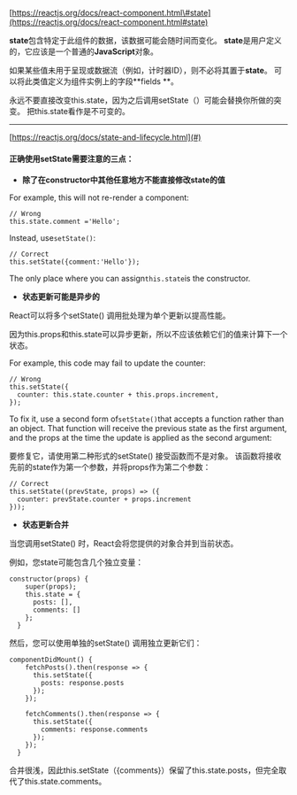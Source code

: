 [https://reactjs.org/docs/react-component.html\#state](https://reactjs.org/docs/react-component.html#state)

**state**包含特定于此组件的数据，该数据可能会随时间而变化。 **state**是用户定义的，它应该是一个普通的**JavaScript**对象。

如果某些值未用于呈现或数据流（例如，计时器ID），则不必将其置于**state**。 可以将此类值定义为组件实例上的字段**fields **。

永远不要直接改变this.state，因为之后调用setState（）可能会替换你所做的突变。 把this.state看作是不可变的。

---

[https://reactjs.org/docs/state-and-lifecycle.html](#)

#### 正确使用setState需要注意的三点：

* **除了在constructor中其他任意地方不能直接修改state的值**

For example, this will not re-render a component:

```
// Wrong
this.state.comment ='Hello';
```

Instead, use`setState()`:

```
// Correct
this.setState({comment:'Hello'});
```

The only place where you can assign`this.state`is the constructor.

* **状态更新可能是异步的**

React可以将多个setState\(\) 调用批处理为单个更新以提高性能。

因为this.props和this.state可以异步更新，所以不应该依赖它们的值来计算下一个状态。

For example, this code may fail to update the counter:

```
// Wrong
this.setState({
  counter: this.state.counter + this.props.increment,
});
```

To fix it, use a second form of`setState()`that accepts a function rather than an object. That function will receive the previous state as the first argument, and the props at the time the update is applied as the second argument:

要修复它，请使用第二种形式的setState\(\) 接受函数而不是对象。 该函数将接收先前的state作为第一个参数，并将props作为第二个参数：

```
// Correct
this.setState((prevState, props) => ({
  counter: prevState.counter + props.increment
}));
```

* **状态更新合并**

当您调用setState\(\) 时，React会将您提供的对象合并到当前状态。

例如，您state可能包含几个独立变量：

```
constructor(props) {
    super(props);
    this.state = {
      posts: [],
      comments: []
    };
  }
```

然后，您可以使用单独的setState\(\) 调用独立更新它们：

```
componentDidMount() {
    fetchPosts().then(response => {
      this.setState({
        posts: response.posts
      });
    });

    fetchComments().then(response => {
      this.setState({
        comments: response.comments
      });
    });
  }
```

合并很浅，因此this.setState（{comments}）保留了this.state.posts，但完全取代了this.state.comments。


